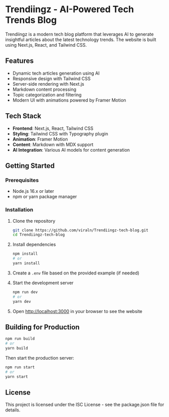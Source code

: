 # Trendiingz - AI-Powered Tech Trends Blog

Trendiingz is a modern tech blog platform that leverages AI to generate insightful articles about the latest technology trends. The website is built using Next.js, React, and Tailwind CSS.

## Features

- Dynamic tech articles generation using AI
- Responsive design with Tailwind CSS
- Server-side rendering with Next.js
- Markdown content processing
- Topic categorization and filtering
- Modern UI with animations powered by Framer Motion

## Tech Stack

- **Frontend**: Next.js, React, Tailwind CSS
- **Styling**: Tailwind CSS with Typography plugin
- **Animation**: Framer Motion
- **Content**: Markdown with MDX support
- **AI Integration**: Various AI models for content generation

## Getting Started

### Prerequisites

- Node.js 16.x or later
- npm or yarn package manager

### Installation

1. Clone the repository
   ```bash
   git clone https://github.com/viraln/Trendiingz-tech-blog.git
   cd Trendiingz-tech-blog
   ```

2. Install dependencies
   ```bash
   npm install
   # or
   yarn install
   ```

3. Create a `.env` file based on the provided example (if needed)

4. Start the development server
   ```bash
   npm run dev
   # or
   yarn dev
   ```

5. Open [http://localhost:3000](http://localhost:3000) in your browser to see the website

## Building for Production

```bash
npm run build
# or
yarn build
```

Then start the production server:

```bash
npm run start
# or
yarn start
```

## License

This project is licensed under the ISC License - see the package.json file for details.